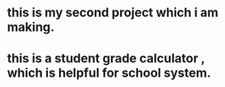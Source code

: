# this is my second project which i am making.
# this is a student grade calculator , which is helpful for school system.